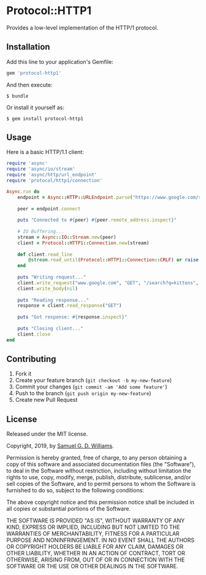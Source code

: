 # Protocol::HTTP1

Provides a low-level implementation of the HTTP/1 protocol.

## Installation

Add this line to your application's Gemfile:

```ruby
gem 'protocol-http1'
```

And then execute:

	$ bundle

Or install it yourself as:

	$ gem install protocol-http1

## Usage

Here is a basic HTTP/1.1 client:

```ruby
require 'async'
require 'async/io/stream'
require 'async/http/url_endpoint'
require 'protocol/http1/connection'

Async.run do
	endpoint = Async::HTTP::URLEndpoint.parse("https://www.google.com/search?q=kittens", alpn_protocols: ["http/1.1"])
	
	peer = endpoint.connect
	
	puts "Connected to #{peer} #{peer.remote_address.inspect}"
	
	# IO Buffering...
	stream = Async::IO::Stream.new(peer)
	client = Protocol::HTTP1::Connection.new(stream)
	
	def client.read_line
		@stream.read_until(Protocol::HTTP1::Connection::CRLF) or raise EOFError
	end
	
	puts "Writing request..."
	client.write_request("www.google.com", "GET", "/search?q=kittens", "HTTP/1.1", [["Accept", "*/*"]])
	client.write_body(nil)
	
	puts "Reading response..."
	response = client.read_response("GET")
	
	puts "Got response: #{response.inspect}"
	
	puts "Closing client..."
	client.close
end
```

## Contributing

1. Fork it
2. Create your feature branch (`git checkout -b my-new-feature`)
3. Commit your changes (`git commit -am 'Add some feature'`)
4. Push to the branch (`git push origin my-new-feature`)
5. Create new Pull Request

## License

Released under the MIT license.

Copyright, 2019, by [Samuel G. D. Williams](http://www.codeotaku.com/samuel-williams).  

Permission is hereby granted, free of charge, to any person obtaining a copy
of this software and associated documentation files (the "Software"), to deal
in the Software without restriction, including without limitation the rights
to use, copy, modify, merge, publish, distribute, sublicense, and/or sell
copies of the Software, and to permit persons to whom the Software is
furnished to do so, subject to the following conditions:

The above copyright notice and this permission notice shall be included in
all copies or substantial portions of the Software.

THE SOFTWARE IS PROVIDED "AS IS", WITHOUT WARRANTY OF ANY KIND, EXPRESS OR
IMPLIED, INCLUDING BUT NOT LIMITED TO THE WARRANTIES OF MERCHANTABILITY,
FITNESS FOR A PARTICULAR PURPOSE AND NONINFRINGEMENT. IN NO EVENT SHALL THE
AUTHORS OR COPYRIGHT HOLDERS BE LIABLE FOR ANY CLAIM, DAMAGES OR OTHER
LIABILITY, WHETHER IN AN ACTION OF CONTRACT, TORT OR OTHERWISE, ARISING FROM,
OUT OF OR IN CONNECTION WITH THE SOFTWARE OR THE USE OR OTHER DEALINGS IN
THE SOFTWARE.
